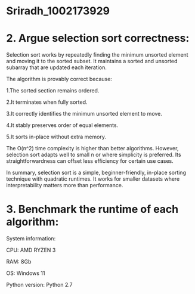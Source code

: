 # Sriradh_1002173929
# 2. Argue selection sort correctness:
   
Selection sort works by repeatedly finding the minimum unsorted element and moving it to the sorted subset. It maintains a sorted and unsorted subarray that are updated each iteration.

The algorithm is provably correct because:

1.The sorted section remains ordered.

2.It terminates when fully sorted.

3.It correctly identifies the minimum unsorted element to move.

4.It stably preserves order of equal elements.

5.It sorts in-place without extra memory.

The O(n^2) time complexity is higher than better algorithms. However, selection sort adapts well to small n or where simplicity is preferred. Its straightforwardness can offset less efficiency for certain use cases.

In summary, selection sort is a simple, beginner-friendly, in-place sorting technique with quadratic runtimes. It works for smaller datasets where interpretability matters more than performance.

# 3. Benchmark the runtime of each algorithm:
   
System information: 

   CPU: AMD RYZEN 3
   
   RAM: 8Gb
   
   OS: Windows 11
   
   Python version: Python 2.7
